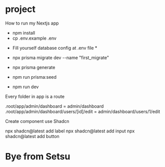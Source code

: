# project

How to run my Nextjs app
- npm install
- cp .env.example .env

* Fill yourself database config at .env file *

- npx prisma migrate dev --name "first_migrate"
- npx prisma generate
- npm run prisma:seed

- npm run dev

Every folder in app is a route

.root/app/admin/dashboard = admin/dashboard
.root/app/admin/dashboard/users/[id]/edit = admin/dashboard/users/1/edit

Create component use Shadcn

npx shadcn@latest add label
npx shadcn@latest add input
npx shadcn@latest add button

# Bye from Setsu
